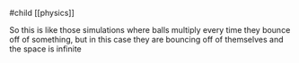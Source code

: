 #child [[physics]]

So this is like those simulations where balls multiply every time they bounce off of something, but in this case they are bouncing off of themselves and the space is infinite
